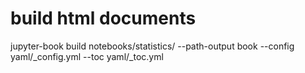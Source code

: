 # build html documents
jupyter-book build notebooks/statistics/ --path-output book --config yaml/_config.yml --toc yaml/_toc.yml